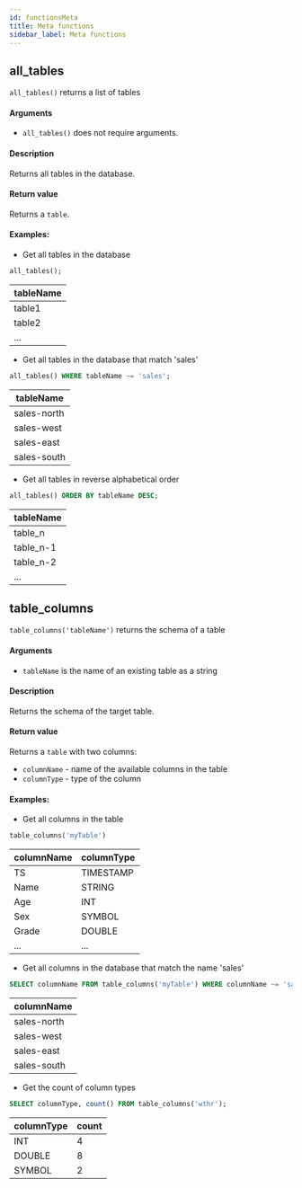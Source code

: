 ```yaml
---
id: functionsMeta
title: Meta functions
sidebar_label: Meta functions
---
```



## all_tables
`all_tables()` returns a list of tables

#### Arguments
- `all_tables()` does not require arguments.

#### Description
Returns all tables in the database. 
 
#### Return value
Returns a `table`.

#### Examples:
- Get all tables in the database

```sql
all_tables();
```

|tableName|
|---|
|table1|
|table2|
|...|

- Get all tables in the database that match 'sales'
```sql
all_tables() WHERE tableName ~= 'sales';
```

|tableName|
|---|
|sales-north|
|sales-west|
|sales-east|
|sales-south|

- Get all tables in reverse alphabetical order
```sql
all_tables() ORDER BY tableName DESC;
```

|tableName|
|---|
|table_n|
|table_n-1|
|table_n-2|
|...|



## table_columns
`table_columns('tableName')` returns the schema of a table

#### Arguments
- `tableName` is the name of an existing table as a string

#### Description
Returns the schema of the target table.
 
#### Return value
Returns a `table` with two columns:
- `columnName` - name of the available columns in the table
- `columnType` - type of the column

#### Examples:
- Get all columns in the table

```sql
table_columns('myTable')
```

|columnName| columnType|
|---|---|
|TS|TIMESTAMP|
|Name|STRING|
|Age|INT|
|Sex|SYMBOL|
|Grade|DOUBLE|
|...|...|

- Get all columns in the database that match the name 'sales'
```sql
SELECT columnName FROM table_columns('myTable') WHERE columnName ~= 'sales';
```

|columnName|
|---|
|sales-north|
|sales-west|
|sales-east|
|sales-south|

- Get the count of column types
```sql
SELECT columnType, count() FROM table_columns('wthr');
```

|columnType|count|
|---|---|
|INT|4|
|DOUBLE|8|
|SYMBOL|2|